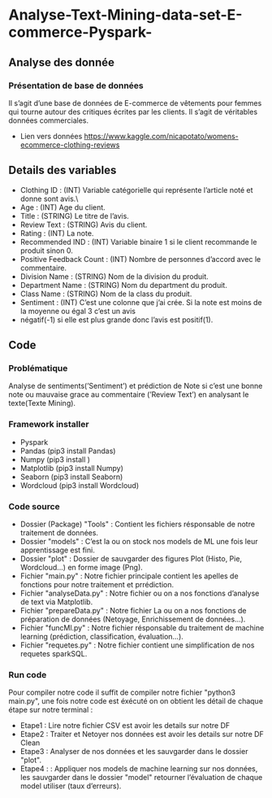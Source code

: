 # Analyse-Text-Mining-data-set-E-commerce-Pyspark-

## Analyse des donnée

### Présentation de base de données

Il s’agit d’une base de données de E-commerce de vêtements pour femmes qui tourne autour des critiques
écrites par les clients. Il s’agit de véritables données commerciales.
- Lien vers données https://www.kaggle.com/nicapotato/womens-ecommerce-clothing-reviews

## Details des variables

- Clothing ID : (INT) Variable catégorielle qui représente l’article noté et donne sont avis.\\
- Age : (INT) Age du client.
- Title : (STRING) Le titre de l’avis.
- Review Text : (STRING) Avis du client.
- Rating : (INT) La note.
- Recommended IND : (INT) Variable binaire 1 si le client recommande le produit sinon 0.
- Positive Feedback Count : (INT) Nombre de personnes d’accord avec le commentaire.
- Division Name : (STRING) Nom de la division du produit.
- Department Name : (STRING) Nom du department du produit.
- Class Name : (STRING) Nom de la class du produit.
- Sentiment : (INT) C’est une colonne que j’ai crée. Si la note est moins de la moyenne ou égal 3 c’est un avis
- négatif(-1) si elle est plus grande donc l’avis est positif(1).

## Code 

### Problématique

Analyse de sentiments(’Sentiment’) et prédiction de Note si c’est une bonne note ou mauvaise grace au
commentaire (’Review Text’) en analysant le texte(Texte Mining).

### Framework installer

- Pyspark
- Pandas (pip3 install Pandas)
- Numpy (pip3 install )
- Matplotlib (pip3 install Numpy)
- Seaborn (pip3 install Seaborn)
- Wordcloud (pip3 install Wordcloud)

### Code source
- Dossier (Package) "Tools" : Contient les fichiers résponsable de notre traitement de données.
- Dossier "models" : C’est la ou on stock nos models de ML une fois leur apprentissage est fini.
- Dossier "plot" : Dossier de sauvgarder des figures Plot (Histo, Pie, Wordcloud...) en forme image (Png).
- Fichier "main.py" : Notre fichier principale contient les apelles de fonctions pour notre traitement et prrédiction.
- Fichier "analyseData.py" : Notre fichier ou on a nos fonctions d’analyse de text via Matplotlib.
- Fichier "prepareData.py" : Notre fichier La ou on a nos fonctions de préparation de données (Netoyage,
Enrichissement de données...).
- Fichier "funcMl.py" : Notre fichier résponsable du traitement de machine learning (prédiction, classification, évaluation...).
- Fichier "requetes.py" : Notre fichier contient une simplification de nos requetes sparkSQL.

### Run code

Pour compiler notre code il suffit de compiler notre fichier "python3 main.py", une fois notre code est éxécuté on on obtient les détail de chaque étape sur notre terminal :
- Etape1 : Lire notre fichier CSV est avoir les details sur notre DF 
- Etape2 : Traiter et Netoyer nos données est avoir les details sur notre DF Clean
- Etape3 : Analyser de nos données et les sauvgarder dans le dossier "plot".
- Etape4 : : Appliquer nos models de machine learning sur nos données, les sauvgarder dans le dossier "model"
retourner l’évaluation de chaque model utiliser (taux d’erreurs).

